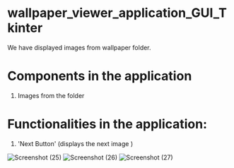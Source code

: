 # wallpaper_viewer_application_GUI_Tkinter

We have displayed images from wallpaper folder.
# Components in the application
1. Images from the folder


# Functionalities in the application:
1. 'Next Button' (displays the next image )


![Screenshot (25)](https://user-images.githubusercontent.com/92416952/180920989-1937b5a9-2053-4ba5-a431-31989f844566.png)
![Screenshot (26)](https://user-images.githubusercontent.com/92416952/180920995-62b8347f-54f2-42f1-bdb0-5393234145bb.png)
![Screenshot (27)](https://user-images.githubusercontent.com/92416952/180921003-7ad1d0be-de28-4fc9-b7d9-1a83032de0ff.png)
